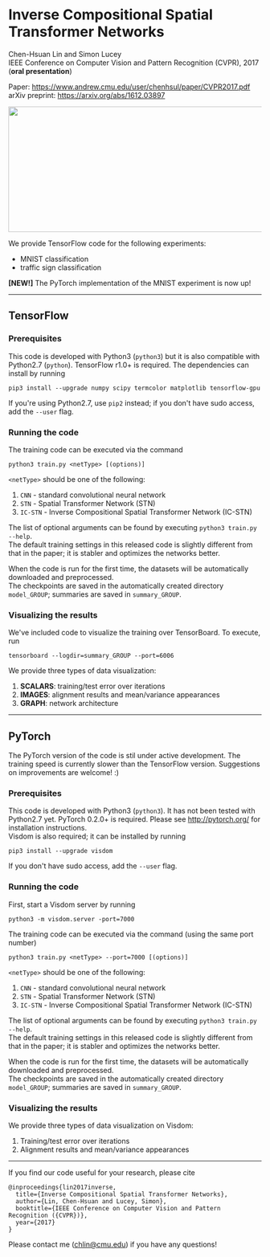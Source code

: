 # Inverse Compositional Spatial Transformer Networks
Chen-Hsuan Lin and Simon Lucey  
IEEE Conference on Computer Vision and Pattern Recognition (CVPR), 2017 (**oral presentation**)  

Paper: https://www.andrew.cmu.edu/user/chenhsul/paper/CVPR2017.pdf  
arXiv preprint: https://arxiv.org/abs/1612.03897

<p align="center"><img src="https://www.andrew.cmu.edu/user/chenhsul/images/ICSTN2.png" width=600 height=250></p>

We provide TensorFlow code for the following experiments:
- MNIST classification
- traffic sign classification

**[NEW!]** The PyTorch implementation of the MNIST experiment is now up!  

--------------------------------------

## TensorFlow

### Prerequisites  
This code is developed with Python3 (`python3`) but it is also compatible with Python2.7 (`python`). TensorFlow r1.0+ is required. The dependencies can install by running
```
pip3 install --upgrade numpy scipy termcolor matplotlib tensorflow-gpu
```
If you're using Python2.7, use `pip2` instead; if you don't have sudo access, add the `--user` flag.  

### Running the code  
The training code can be executed via the command
```
python3 train.py <netType> [(options)]
```
`<netType>` should be one of the following:  
1. `CNN` - standard convolutional neural network  
2. `STN` - Spatial Transformer Network (STN)  
3. `IC-STN` - Inverse Compositional Spatial Transformer Network (IC-STN)  

The list of optional arguments can be found by executing `python3 train.py --help`.  
The default training settings in this released code is slightly different from that in the paper; it is stabler and optimizes the networks better.  

When the code is run for the first time, the datasets will be automatically downloaded and preprocessed.  
The checkpoints are saved in the automatically created directory `model_GROUP`; summaries are saved in `summary_GROUP`.

### Visualizing the results  
We've included code to visualize the training over TensorBoard. To execute, run
```
tensorboard --logdir=summary_GROUP --port=6006
```

We provide three types of data visualization:  
1. **SCALARS**: training/test error over iterations  
2. **IMAGES**: alignment results and mean/variance appearances  
3. **GRAPH**: network architecture

--------------------------------------

## PyTorch

The PyTorch version of the code is stil under active development. The training speed is currently slower than the TensorFlow version. Suggestions on improvements are welcome! :)

### Prerequisites  
This code is developed with Python3 (`python3`). It has not been tested with Python2.7 yet. PyTorch 0.2.0+ is required. Please see http://pytorch.org/ for installation instructions.  
Visdom is also required; it can be installed by running
```
pip3 install --upgrade visdom
```
If you don't have sudo access, add the `--user` flag.  

### Running the code  
First, start a Visdom server by running
```
python3 -m visdom.server -port=7000
```
The training code can be executed via the command (using the same port number)
```
python3 train.py <netType> --port=7000 [(options)]
```
`<netType>` should be one of the following:  
1. `CNN` - standard convolutional neural network  
2. `STN` - Spatial Transformer Network (STN)  
3. `IC-STN` - Inverse Compositional Spatial Transformer Network (IC-STN)  

The list of optional arguments can be found by executing `python3 train.py --help`.  
The default training settings in this released code is slightly different from that in the paper; it is stabler and optimizes the networks better.  

When the code is run for the first time, the datasets will be automatically downloaded and preprocessed.  
The checkpoints are saved in the automatically created directory `model_GROUP`; summaries are saved in `summary_GROUP`.

### Visualizing the results  
We provide three types of data visualization on Visdom:  
1. Training/test error over iterations  
2. Alignment results and mean/variance appearances  

--------------------------------------

If you find our code useful for your research, please cite
```
@inproceedings{lin2017inverse,
  title={Inverse Compositional Spatial Transformer Networks},
  author={Lin, Chen-Hsuan and Lucey, Simon},
  booktitle={IEEE Conference on Computer Vision and Pattern Recognition ({CVPR})},
  year={2017}
}
```

Please contact me (chlin@cmu.edu) if you have any questions!


